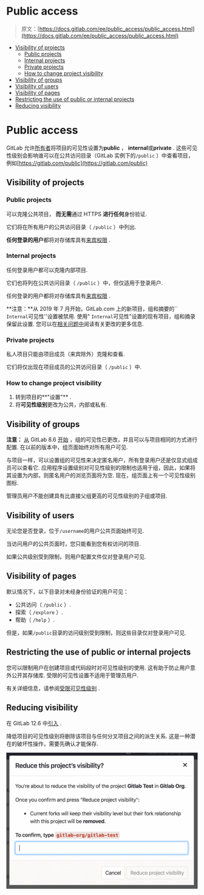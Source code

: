 # Public access

> 原文：[https://docs.gitlab.com/ee/public_access/public_access.html](https://docs.gitlab.com/ee/public_access/public_access.html)

*   [Visibility of projects](#visibility-of-projects)
    *   [Public projects](#public-projects)
    *   [Internal projects](#internal-projects)
    *   [Private projects](#private-projects)
    *   [How to change project visibility](#how-to-change-project-visibility)
*   [Visibility of groups](#visibility-of-groups)
*   [Visibility of users](#visibility-of-users)
*   [Visibility of pages](#visibility-of-pages)
*   [Restricting the use of public or internal projects](#restricting-the-use-of-public-or-internal-projects)
*   [Reducing visibility](#reducing-visibility)

# Public access[](#public-access "Permalink")

GitLab 允许[所有者](../user/permissions.html)将项目的可见性设置为**public** ， **internal**或**private** . 这些可见性级别会影响谁可以在公共访问目录（GitLab 实例下的`/public` ）中查看项目，例如[https://gitlab.com/public](https://gitlab.com/public)

## Visibility of projects[](#visibility-of-projects "Permalink")

### Public projects[](#public-projects "Permalink")

可以克隆公共项目， **而无需**通过 HTTPS **进行任何**身份验证.

它们将在所有用户的公共访问目录（ `/public` ）中列出.

**任何登录的用户**都将对存储库具有[来宾权限](../user/permissions.html) .

### Internal projects[](#internal-projects "Permalink")

任何登录用户都可以克隆内部项目.

它们也将列在公共访问目录（ `/public` ）中，但仅适用于登录用户.

任何登录的用户都将对存储库具有[来宾权限](../user/permissions.html) .

**注意：**从 2019 年 7 月开始，GitLab.com 上的新项目，组和摘要的`` `Internal`可见性''设置被禁用. 使用" `Internal`可见性"设置的现有项目，组和摘录保留此设置. 您可以在[相关问题中](https://gitlab.com/gitlab-org/gitlab/-/issues/12388)阅读有关更改的更多信息.

### Private projects[](#private-projects "Permalink")

私人项目只能由项目成员（来宾除外）克隆和查看.

它们将仅出现在项目成员的公共访问目录（ `/public` ）中.

### How to change project visibility[](#how-to-change-project-visibility "Permalink")

1.  转到项目的**"设置"** .
2.  将**可见性级别**更改为公共，内部或私有.

## Visibility of groups[](#visibility-of-groups "Permalink")

**注意：** [从](https://gitlab.com/gitlab-org/gitlab-foss/-/merge_requests/3323) GitLab 8.6 [开始](https://gitlab.com/gitlab-org/gitlab-foss/-/merge_requests/3323) ，组的可见性已更改，并且可以与项目相同的方式进行配置. 在以前的版本中，组页面始终对所有用户可见.

与项目一样，可以设置组的可见性来决定匿名用户，所有登录用户还是仅显式组成员可以查看它. 应用程序设置级别对可见性级别的限制也适用于组，因此，如果将其设置为内部，则匿名用户的浏览页面将为空. 现在，组页面上有一个可见性级别图标.

管理员用户不能创建具有比直接父组更高的可见性级别的子组或项目.

## Visibility of users[](#visibility-of-users "Permalink")

无论您是否登录，位于`/username`的用户公共页面始终可见.

当访问用户的公共页面时，您只能看到您有权访问的项目.

如果公共级别受到限制，则用户配置文件仅对登录用户可见.

## Visibility of pages[](#visibility-of-pages "Permalink")

默认情况下，以下目录对未经身份验证的用户可见：

*   公共访问（ `/public` ）.
*   探索（ `/explore` ）.
*   帮助（ `/help` ）.

但是，如果`/public`目录的访问级别受到限制，则这些目录仅对登录用户可见.

## Restricting the use of public or internal projects[](#restricting-the-use-of-public-or-internal-projects "Permalink")

您可以限制用户在创建项目或代码段时对可见性级别的使用. 这有助于防止用户意外公开其存储库. 受限的可见性设置不适用于管理员用户.

有关详细信息，请参阅[受限可见性级别](../user/admin_area/settings/visibility_and_access_controls.html#restricted-visibility-levels) .

## Reducing visibility[](#reducing-visibility "Permalink")

在 GitLab 12.6 中[引入](https://gitlab.com/gitlab-org/gitlab/-/issues/33358) .

降低项目的可见性级别将删除该项目与任何分叉项目之间的派生关系. 这是一种潜在的破坏性操作，需要先确认才能保存.

[![Project visibility change confirmation](img/17abb300a15db5073a41bf8a13e53bc7.png)](img/project_visibility_confirmation_v12_6.png)